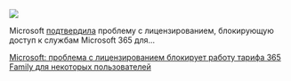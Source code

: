 <!--2025-04-12 07:57:37-->
<div class="yb">
  <div class="rss smaller1 habr"><img src="https://habrastorage.org/getpro/habr/upload_files/f02/e72/4ed/f02e724edd3635a0be7e7eb398c07355.JPG" /><p>Microsoft <a href="https://www.bleepingcomputer.com/news/microsoft/microsoft-licensing-issue-blocks-microsoft-365-family-for-some-users/" rel="noopener noreferrer nofollow">подтвердила</a> проблему с лицензированием, блокирующую доступ к службам Microsoft 365 для... <p class="titl"><a href="https://habr.com/ru/news/900184/?utm_source=habrahabr&utm_medium=rss&utm_campaign=900184">Microsoft: проблема с лицензированием блокирует работу тарифа 365 Family для некоторых пользователей</a></p></div>
</div>
